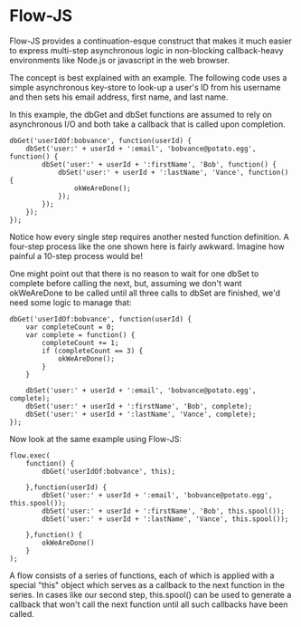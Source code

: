 Flow-JS
===============

Flow-JS provides a continuation-esque construct that makes it much easier to express
multi-step asynchronous logic in non-blocking callback-heavy environments like
Node.js or javascript in the web browser.

The concept is best explained with an example. The following code uses a simple
asynchronous key-store to look-up a user's ID from his username and then sets his
email address, first name, and last name.

In this example, the dbGet and dbSet functions are assumed to rely on asynchronous
I/O and both take a callback that is called upon completion.

	dbGet('userIdOf:bobvance', function(userId) {
		dbSet('user:' + userId + ':email', 'bobvance@potato.egg', function() {
			dbSet('user:' + userId + ':firstName', 'Bob', function() {
				dbSet('user:' + userId + ':lastName', 'Vance', function() {
					okWeAreDone();
				});
			});
		});
	});

Notice how every single step requires another nested function definition. A
four-step process like the one shown here is fairly awkward. Imagine how painful a
10-step process would be!

One might point out that there is no reason to wait for one dbSet to complete before
calling the next, but, assuming we don't want okWeAreDone to be called until all
three calls to dbSet are finished, we'd need some logic to manage that:

	dbGet('userIdOf:bobvance', function(userId) {
		var completeCount = 0;
		var complete = function() {
			completeCount += 1;
			if (completeCount == 3) {
				okWeAreDone();
			}
		}
		
		dbSet('user:' + userId + ':email', 'bobvance@potato.egg', complete);
		dbSet('user:' + userId + ':firstName', 'Bob', complete);
		dbSet('user:' + userId + ':lastName', 'Vance', complete);
	});

Now look at the same example using Flow-JS:

	flow.exec(
		function() {
			dbGet('userIdOf:bobvance', this);
			
		},function(userId) {
			dbSet('user:' + userId + ':email', 'bobvance@potato.egg', this.spool());
			dbSet('user:' + userId + ':firstName', 'Bob', this.spool());
			dbSet('user:' + userId + ':lastName', 'Vance', this.spool());
		
		},function() {
			okWeAreDone()
		}
	);

A flow consists of a series of functions, each of which is applied with a special
"this" object which serves as a callback to the next function in the series. In
cases like our second step, this.spool() can be used to generate a callback that
won't call the next function until all such callbacks have been called.

